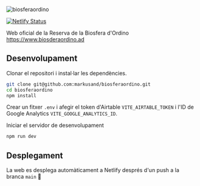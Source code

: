 ![biosferaordino](https://user-images.githubusercontent.com/12972543/140554607-37f3bc14-9ef9-4138-8b6b-d5a8398dfd6a.jpg)

[![Netlify Status](https://api.netlify.com/api/v1/badges/ad40f9d5-5df9-4143-96c2-51d95d9cdc2e/deploy-status)](https://app.netlify.com/sites/biosferaordino/deploys)

Web oficial de la Reserva de la Biosfera d'Ordino https://www.biosderaordino.ad

## Desenvolupament

Clonar el repositori i instal·lar les dependències.

```bash
git clone git@github.com:markusand/biosferaordino.git
cd biosferaordino
npm install
```

Crear un fitxer `.env` i afegir el token d'Airtable `VITE_AIRTABLE_TOKEN` i l'ID de Google Analytics `VITE_GOOGLE_ANALYTICS_ID`.

Iniciar el servidor de desenvolupament

```bash
npm run dev
```

## Desplegament

La web es desplega automàticament a Netlify després d'un push a la branca `main` :tada:
